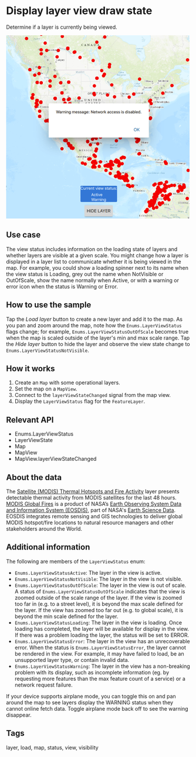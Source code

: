 # Display layer view draw state

Determine if a layer is currently being viewed.

![](screenshot.png)

## Use case

The view status includes information on the loading state of layers and whether layers are visible at a given scale. You might change how a layer is displayed in a layer list to communicate whether it is being viewed in the map. For example, you could show a loading spinner next to its name when the view status is Loading, grey out the name when NotVisible or OutOfScale, show the name normally when Active, or with a warning or error icon when the status is Warning or Error.

## How to use the sample

Tap the *Load layer* button to create a new layer and add it to the map. As you pan and zoom around the map, note how the `Enums.LayerViewStatus` flags change; for example, `Enums.LayerViewStatusOutOfScale` becomes true when the map is scaled outside of the layer's min and max scale range. Tap the *Hide layer* button to hide the layer and observe the view state change to `Enums.LayerViewStatusNotVisible`.

## How it works

1. Create an `Map` with some operational layers.
2. Set the map on a `MapView`.
3. Connect to the `layerViewStateChanged` signal from the map view.
4. Display the `LayerViewStatus` flag for the `FeatureLayer`.

## Relevant API

* Enums.LayerViewStatus
* LayerViewState
* Map
* MapView
* MapView.layerViewStateChanged

## About the data

The [Satellite (MODIS) Thermal Hotspots and Fire Activity](https://runtime.maps.arcgis.com/home/item.html?id=b8f4033069f141729ffb298b7418b653) layer presents detectable thermal activity from MODIS satellites for the last 48 hours. [MODIS Global Fires](https://earthdata.nasa.gov/earth-observation-data/near-real-time/firms/active-fire-data) is a product of NASA’s [Earth Observing System Data and Information System (EOSDIS)](https://earthdata.nasa.gov/about), part of NASA's [Earth Science Data](https://science.nasa.gov/earth-science/earth-data/). EOSDIS integrates remote sensing and GIS technologies to deliver global MODIS hotspot/fire locations to natural resource managers and other stakeholders around the World.

## Additional information

The following are members of the `LayerViewStatus` enum:

* `Enums.LayerViewStatusActive`: The layer in the view is active.
* `Enums.LayerViewStatusNotVisible`: The layer in the view is not visible.
* `Enums.LayerViewStatusOutOfScale`: The layer in the view is out of scale. A status of `Enums.LayerViewStatusOutOfScale` indicates that the view is zoomed outside of the scale range of the layer. If the view is zoomed too far in (e.g. to a street level), it is beyond the max scale defined for the layer. If the view has zoomed too far out (e.g. to global scale), it is beyond the min scale defined for the layer.
* `Enums.LayerViewStatusLoading`: The layer in the view is loading. Once loading has completed, the layer will be available for display in the view. If there was a problem loading the layer, the status will be set to ERROR.
* `Enums.LayerViewStatusError`: The layer in the view has an unrecoverable error. When the status is `Enums.LayerViewStatusError`, the layer cannot be rendered in the view. For example, it may have failed to load, be an unsupported layer type, or contain invalid data.
* `Enums.LayerViewStatusWarning`: The layer in the view has a non-breaking problem with its display, such as incomplete information (eg. by requesting more features than the max feature count of a service) or a network request failure.

If your device supports airplane mode, you can toggle this on and pan around the map to see layers display the WARNING status when they cannot online fetch data. Toggle airplane mode back off to see the warning disappear.

## Tags

layer, load, map, status, view, visibility
